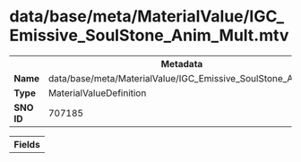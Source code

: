 <h1>data/base/meta/MaterialValue/IGC_Emissive_SoulStone_Anim_Mult.mtv</h1><table><tr><th colspan="100%">Metadata</th></tr><tr><td><b>Name</b></td><td>data/base/meta/MaterialValue/IGC_Emissive_SoulStone_Anim_Mult.mtv</td></tr><tr><td><b>Type</b></td><td>MaterialValueDefinition</td></tr><tr><td><b>SNO ID</b></td><td>707185</td></tr></table>

<table><tr><th colspan="100%">Fields</th></tr></table>

